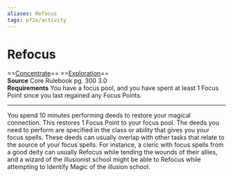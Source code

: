 ```yaml
---
aliases: Refocus
tags: pf2e/activity
---
```


# Refocus

==[Concentrate](../Traits/Concentrate.md)== ==[Exploration](../Traits/Exploration.md)==  
__Source__ Core Rulebook pg. 300 3.0  
**Requirements** You have a focus pool, and you have spent at least 1 Focus Point since you last regained any Focus Points.

---

You spend 10 minutes performing deeds to restore your magical connection. This restores 1 Focus Point to your focus pool. The deeds you need to perform are specified in the class or ability that gives you your focus spells. These deeds can usually overlap with other tasks that relate to the source of your focus spells. For instance, a cleric with focus spells from a good deity can usually Refocus while tending the wounds of their allies, and a wizard of the illusionist school might be able to Refocus while attempting to Identify Magic of the illusion school.
